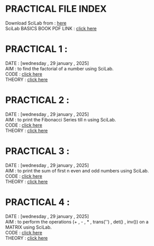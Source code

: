 # PRACTICAL FILE INDEX

Download SciLab from : [here](https://www.scilab.org/)  
SciLab BASICS BOOK PDF LINK : [click here](https://github.com/manakcodes/Probability-Statistics-And-Linear-Programming-Lab-SEM4/blob/8e940ca6e638556e40e302c4d498f6cb4a936069/SciLabBasics.pdf)  

# PRACTICAL 1 : 
DATE : [wednesday , 29 january , 2025]   
AIM : to find the factorial of a number using SciLab.  
CODE : [click here](https://github.com/manakcodes/Probability-Statistics-And-Linear-Programming-Lab-SEM4/blob/bf0a17dfc085d2b36020be2bf315ee0bc6d4c2ea/PRACTICAL_1_Factorial.sce)  
THEORY : [click here](https://github.com/manakcodes/Probability-Statistics-And-Linear-Programming-Lab-SEM4/blob/e5b8598354251f7517c5a7c4b357d8ebfad213f9/PRACTICAL_1_THEORY.pdf)  

# PRACTICAL 2 :
DATE : [wednesday , 29 january , 2025]  
AIM : to print the Fibonacci Series till n using SciLab.  
CODE : [click here](https://github.com/manakcodes/Probability-Statistics-And-Linear-Programming-Lab-SEM4/blob/bf0a17dfc085d2b36020be2bf315ee0bc6d4c2ea/PRACTICAL_2_FibonacciSeries.sce)   
THEORY : [click here](https://github.com/manakcodes/Probability-Statistics-And-Linear-Programming-Lab-SEM4/blob/f02c6130dcdd1359a6fa42884166bebfe30e92d8/PRACTICAL_2_THEORY.pdf)  

# PRACTICAL 3 :
DATE : [wednesday , 29 january , 2025]  
AIM : to print the sum of first n even and odd numbers using SciLab.  
CODE : [click here](https://github.com/manakcodes/Probability-Statistics-And-Linear-Programming-Lab-SEM4/blob/bf0a17dfc085d2b36020be2bf315ee0bc6d4c2ea/PRACTICAL_3_EvenOddSum.sce)  
THEORY : [click here](https://github.com/manakcodes/Probability-Statistics-And-Linear-Programming-Lab-SEM4/blob/140cbc456d06df2cd42982284d5523d6549cb9ea/PRACTICAL_3_THEORY.pdf)  

# PRACTICAL 4 : 
DATE : [wednesday , 29 january , 2025]  
AIM : to perform the operations (+ , - , * , trans('') , det() , inv()) on a MATRIX using SciLab.  
CODE : [click here](https://github.com/manakcodes/Probability-Statistics-And-Linear-Programming-Lab-SEM4/blob/bf0a17dfc085d2b36020be2bf315ee0bc6d4c2ea/PRACTICAL_4_MatrixOperations.sce)   
THEORY : [click here](https://github.com/manakcodes/Probability-Statistics-And-Linear-Programming-Lab-SEM4/blob/e637ebe5f48e3e87535b7eb0b1f608cab308c9f7/PRACTICAL_4_THEORY.pdf)  
